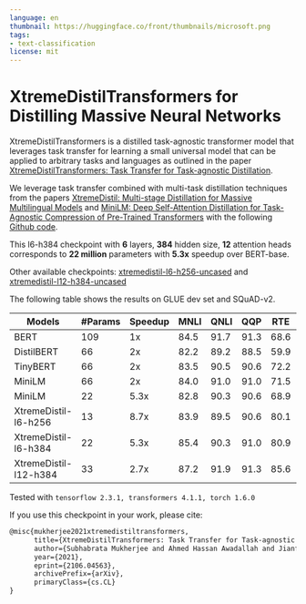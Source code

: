 ```yaml
---
language: en
thumbnail: https://huggingface.co/front/thumbnails/microsoft.png
tags:
- text-classification
license: mit
---
```


# XtremeDistilTransformers for Distilling Massive Neural Networks

XtremeDistilTransformers is a distilled task-agnostic transformer model that leverages task transfer for learning a small universal model that can be applied to arbitrary tasks and languages as outlined in the paper [XtremeDistilTransformers: Task Transfer for Task-agnostic Distillation](https://arxiv.org/abs/2106.04563).

We leverage task transfer combined with multi-task distillation techniques from the papers [XtremeDistil: Multi-stage Distillation for Massive Multilingual Models](https://www.aclweb.org/anthology/2020.acl-main.202.pdf) and [MiniLM: Deep Self-Attention Distillation for Task-Agnostic Compression of Pre-Trained Transformers](https://proceedings.neurips.cc/paper/2020/file/3f5ee243547dee91fbd053c1c4a845aa-Paper.pdf) with the following [Github code](https://github.com/microsoft/xtreme-distil-transformers).

This l6-h384 checkpoint with **6** layers, **384** hidden size, **12** attention heads corresponds to **22 million** parameters with **5.3x** speedup over BERT-base.

Other available checkpoints: [xtremedistil-l6-h256-uncased](https://huggingface.co/microsoft/xtremedistil-l6-h256-uncased) and [xtremedistil-l12-h384-uncased](https://huggingface.co/microsoft/xtremedistil-l12-h384-uncased) 

The following table shows the results on GLUE dev set and SQuAD-v2.

| Models         | #Params | Speedup | MNLI | QNLI | QQP  | RTE  | SST  | MRPC | SQUAD2 | Avg   |
|----------------|--------|---------|------|------|------|------|------|------|--------|-------|
| BERT        | 109    | 1x       | 84.5 | 91.7 | 91.3 | 68.6 | 93.2 | 87.3 | 76.8   | 84.8 |
| DistilBERT  | 66     | 2x       | 82.2 | 89.2 | 88.5 | 59.9 | 91.3 | 87.5 | 70.7   | 81.3 |
| TinyBERT    | 66     | 2x       | 83.5 | 90.5 | 90.6 | 72.2 | 91.6 | 88.4 | 73.1   | 84.3 |
| MiniLM      | 66     | 2x       | 84.0   | 91.0   | 91.0   | 71.5 | 92.0   | 88.4 | 76.4   | 84.9  |
| MiniLM      | 22     | 5.3x     | 82.8 | 90.3 | 90.6 | 68.9 | 91.3 | 86.6 | 72.9   | 83.3 |
| XtremeDistil-l6-h256   | 13     | 8.7x     | 83.9 | 89.5 | 90.6   | 80.1 | 91.2 | 90.0   | 74.1   | 85.6 |
| XtremeDistil-l6-h384   | 22     | 5.3x     | 85.4 | 90.3 | 91.0   | 80.9 | 92.3 | 90.0   | 76.6   | 86.6 |
| XtremeDistil-l12-h384   | 33     | 2.7x     | 87.2 | 91.9 | 91.3   | 85.6 | 93.1 | 90.4   | 80.2   | 88.5 |

Tested with `tensorflow 2.3.1, transformers 4.1.1, torch 1.6.0`

If you use this checkpoint in your work, please cite:

``` latex
@misc{mukherjee2021xtremedistiltransformers,
      title={XtremeDistilTransformers: Task Transfer for Task-agnostic Distillation}, 
      author={Subhabrata Mukherjee and Ahmed Hassan Awadallah and Jianfeng Gao},
      year={2021},
      eprint={2106.04563},
      archivePrefix={arXiv},
      primaryClass={cs.CL}
}
```
